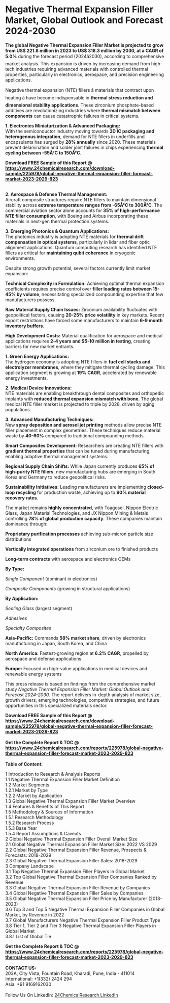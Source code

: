 <h1>Negative Thermal Expansion Filler Market, Global Outlook and Forecast 2024-2030</h1><p><strong>The global Negative Thermal Expansion Filler Market is projected to grow from US$ 221.8 million in 2023 to US$ 318.3 million by 2030, at a CAGR of 5.0%</strong> during the forecast period (2024â2030), according to comprehensive market analysis. This expansion is driven by increasing demand from high-tech industries requiring advanced materials with controlled thermal properties, particularly in electronics, aerospace, and precision engineering applications.</p><p>Negative thermal expansion (NTE) fillers â materials that contract upon heating â have become indispensable in <strong>thermal stress reduction and dimensional stability applications</strong>. These zirconium phosphate-based additives are revolutionizing industries where <strong>thermal mismatch between components</strong> can cause catastrophic failures in critical systems.</p><p><strong>1. Electronics Miniaturization &amp; Advanced Packaging:</strong><br>
With the semiconductor industry moving towards <strong>3D IC packaging and heterogenous integration</strong>, demand for NTE fillers in underfills and encapsulants has surged by <strong>28% annually</strong> since 2020. These materials prevent delamination and solder joint failures in chips experiencing <strong>thermal cycling between -55Â°C to 150Â°C</strong>.</p><div><b>Download FREE Sample of this Report @ 
            <a href="https://www.24chemicalresearch.com/download-sample/225978/global-negative-thermal-expansion-filler-forecast-market-2023-2029-823">
            https://www.24chemicalresearch.com/download-sample/225978/global-negative-thermal-expansion-filler-forecast-market-2023-2029-823</a></b></div><br><p><strong>2. Aerospace &amp; Defense Thermal Management:</strong><br>
Aircraft composite structures require NTE fillers to maintain dimensional stability across <strong>extreme temperature ranges from -65Â°C to 300Â°C</strong>. The commercial aviation sector alone accounts for <strong>35% of high-performance NTE filler consumption</strong>, with Boeing and Airbus incorporating these materials in next-gen thermal protection systems.</p><p><strong>3. Emerging Photonics &amp; Quantum Applications:</strong><br>
The photonics industry is adopting NTE materials for <strong>thermal drift compensation in optical systems</strong>, particularly in lidar and fiber optic alignment applications. Quantum computing research has identified NTE fillers as critical for <strong>maintaining qubit coherence</strong> in cryogenic environments.</p><p>Despite strong growth potential, several factors currently limit market expansion:</p><p><strong>Technical Complexity in Formulation:</strong> Achieving optimal thermal expansion coefficients requires precise control over <strong>filler loading rates between 15-45% by volume</strong>, necessitating specialized compounding expertise that few manufacturers possess.</p><p><strong>Raw Material Supply Chain Issues:</strong> Zirconium availability fluctuates with geopolitical factors, causing <strong>20-25% price volatility</strong> in key markets. Recent export restrictions have forced some manufacturers to maintain <strong>6-9 month inventory buffers</strong>.</p><p><strong>High Development Costs:</strong> Material qualification for aerospace and medical applications requires <strong>2-4 years and $5-10 million in testing</strong>, creating barriers for new market entrants.</p><p><strong>1. Green Energy Applications:</strong><br>
The hydrogen economy is adopting NTE fillers in <strong>fuel cell stacks and electrolyzer membranes</strong>, where they mitigate thermal cycling damage. This application segment is growing at <strong>19% CAGR</strong>, accelerated by renewable energy investments.</p><p><strong>2. Medical Device Innovations:</strong><br>
NTE materials are enabling breakthrough dental composites and orthopedic implants with <strong>reduced thermal expansion mismatch with bone</strong>. The global medical NTE filler market is projected to triple by 2028, driven by aging populations.</p><p><strong>3. Advanced Manufacturing Techniques:</strong><br>
New <strong>spray deposition and aerosol jet printing</strong> methods allow precise NTE filler placement in complex geometries. These techniques reduce material waste by <strong>40-60%</strong> compared to traditional compounding methods.</p><p><strong>Smart Composites Development:</strong> Researchers are creating NTE fillers with <strong>gradient thermal properties</strong> that can be tuned during manufacturing, enabling adaptive thermal management systems.</p><p><strong>Regional Supply Chain Shifts:</strong> While Japan currently produces <strong>65% of high-purity NTE fillers</strong>, new manufacturing hubs are emerging in South Korea and Germany to reduce geopolitical risks.</p><p><strong>Sustainability Initiatives:</strong> Leading manufacturers are implementing <strong>closed-loop recycling</strong> for production waste, achieving up to <strong>90% material recovery rates</strong>.</p><p>The market remains <strong>highly concentrated</strong>, with Toagosei, Nippon Electric Glass, Japan Material Technologies, and JX Nippon Mining &amp; Metals controlling <strong>78% of global production capacity</strong>. These companies maintain dominance through:</p><p><strong>Proprietary purification processes</strong> achieving sub-micron particle size distributions</p><p><strong>Vertically integrated operations</strong> from zirconium ore to finished products</p><p><strong>Long-term contracts</strong> with aerospace and electronics OEMs</p><p><strong>By Type:</strong></p><p><em>Single Component</em> (dominant in electronics)</p><p><em>Composite Components</em> (growing in structural applications)</p><p><strong>By Application:</strong></p><p><em>Sealing Glass</em> (largest segment)</p><p><em>Adhesives</em></p><p><em>Specialty Composites</em></p><p><strong>Asia-Pacific:</strong> Commands <strong>58% market share</strong>, driven by electronics manufacturing in Japan, South Korea, and China</p><p><strong>North America:</strong> Fastest-growing region at <strong>6.2% CAGR</strong>, propelled by aerospace and defense applications</p><p><strong>Europe:</strong> Focused on high-value applications in medical devices and renewable energy systems</p><p>This press release is based on findings from the comprehensive market study <em>Negative Thermal Expansion Filler Market: Global Outlook and Forecast 2024-2030</em>. The report delivers in-depth analysis of market size, growth drivers, emerging technologies, competitive strategies, and future opportunities in this specialized materials sector.</p><div><b>Download FREE Sample of this Report @ 
            <a href="https://www.24chemicalresearch.com/download-sample/225978/global-negative-thermal-expansion-filler-forecast-market-2023-2029-823">
            https://www.24chemicalresearch.com/download-sample/225978/global-negative-thermal-expansion-filler-forecast-market-2023-2029-823</a></b></div><br><div><b>Get the Complete Report & TOC @ 
            <a href="https://www.24chemicalresearch.com/reports/225978/global-negative-thermal-expansion-filler-forecast-market-2023-2029-823">
            https://www.24chemicalresearch.com/reports/225978/global-negative-thermal-expansion-filler-forecast-market-2023-2029-823</a></b></div><br>
            <b>Table of Content:</b><p>1 Introduction to Research & Analysis Reports<br />
    1.1 Negative Thermal Expansion Filler Market Definition<br />
    1.2 Market Segments<br />
        1.2.1 Market by Type<br />
        1.2.2 Market by Application<br />
    1.3 Global Negative Thermal Expansion Filler Market Overview<br />
    1.4 Features & Benefits of This Report<br />
    1.5 Methodology & Sources of Information<br />
        1.5.1 Research Methodology<br />
        1.5.2 Research Process<br />
        1.5.3 Base Year<br />
        1.5.4 Report Assumptions & Caveats<br />
2 Global Negative Thermal Expansion Filler Overall Market Size<br />
    2.1 Global Negative Thermal Expansion Filler Market Size: 2022 VS 2029<br />
    2.2 Global Negative Thermal Expansion Filler Revenue, Prospects & Forecasts: 2018-2029<br />
    2.3 Global Negative Thermal Expansion Filler Sales: 2018-2029<br />
3 Company Landscape<br />
    3.1 Top Negative Thermal Expansion Filler Players in Global Market<br />
    3.2 Top Global Negative Thermal Expansion Filler Companies Ranked by Revenue<br />
    3.3 Global Negative Thermal Expansion Filler Revenue by Companies<br />
    3.4 Global Negative Thermal Expansion Filler Sales by Companies<br />
    3.5 Global Negative Thermal Expansion Filler Price by Manufacturer (2018-2023)<br />
    3.6 Top 3 and Top 5 Negative Thermal Expansion Filler Companies in Global Market, by Revenue in 2022<br />
    3.7 Global Manufacturers Negative Thermal Expansion Filler Product Type<br />
    3.8 Tier 1, Tier 2 and Tier 3 Negative Thermal Expansion Filler Players in Global Market<br />
        3.8.1 List of Global Tie</p><div><b>Get the Complete Report & TOC @ 
            <a href="https://www.24chemicalresearch.com/reports/225978/global-negative-thermal-expansion-filler-forecast-market-2023-2029-823">
            https://www.24chemicalresearch.com/reports/225978/global-negative-thermal-expansion-filler-forecast-market-2023-2029-823</a></b></div><br><b>CONTACT US:</b><br>
            203A, City Vista, Fountain Road, Kharadi, Pune, India - 411014<br>
            International: +1(332) 2424 294<br>
            Asia: +91 9169162030 <br><br>
            Follow Us On LinkedIn: <a href="https://www.linkedin.com/company/24chemicalresearch/">24ChemicalResearch LinkedIn</a>